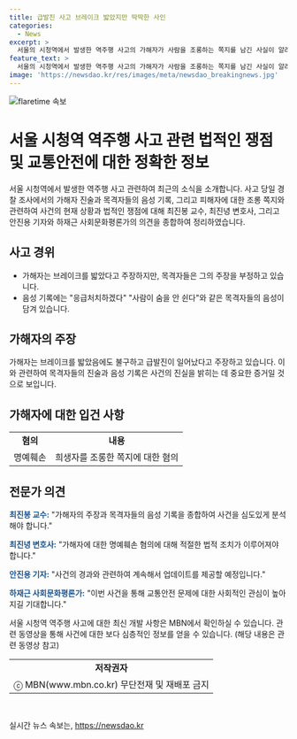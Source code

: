 ```yaml
---
title: 급발진 사고 브레이크 밟았지만 딱딱한 사인
categories:
  - News
excerpt: >
  서울의 시청역에서 발생한 역주행 사고의 가해자가 사람을 조롱하는 쪽지를 남긴 사실이 알려졌습니다. 사고 당시 운전자가 브레이크를 밟았다고 주장하나, 음성 기록은 이를 부정합니다. 또한, 사고 전후에 응급처치하겠다와 사람이 숨을 안 쉰다는 발언을 기록했습니다. 희생자를 조롱한 쪽지로 인해 사자명예훼손 혐의로 입건된 가해자에 대한 조사가 진행 중에 있습니다. (150자)
feature_text: >
  서울의 시청역에서 발생한 역주행 사고의 가해자가 사람을 조롱하는 쪽지를 남긴 사실이 알려졌습니다. 사고 당시 운전자가 브레이크를 밟았다고 주장하나, 음성 기록은 이를 부정합니다. 또한, 사고 전후에 응급처치하겠다와 사람이 숨을 안 쉰다는 발언을 기록했습니다. 희생자를 조롱한 쪽지로 인해 사자명예훼손 혐의로 입건된 가해자에 대한 조사가 진행 중에 있습니다. (150자)
image: 'https://newsdao.kr/res/images/meta/newsdao_breakingnews.jpg'
---
```


<p><img src="https://newsdao.kr/res/images/meta/newsdao_breakingnews.jpg" alt="flaretime 속보" /></p>

<h1>서울 시청역 역주행 사고 관련 법적인 쟁점 및 교통안전에 대한 정확한 정보</h1>

<p data-ke-size="size16">서울 시청역에서 발생한 역주행 사고 관련하여 최근의 소식을 소개합니다. 사고 당일 경찰 조사에서의 가해자 진술과 목격자들의 음성 기록, 그리고 피해자에 대한 조롱 쪽지와 관련하여 사건의 현재 상황과 법적인 쟁점에 대해 최진봉 교수, 최진녕 변호사, 그리고 안진용 기자와 하재근 사회문화평론가의 의견을 종합하여 정리하였습니다.</p>

<h2 data-ke-size="size26">사고 경위</h2>

<ul>
    <li>가해자는 브레이크를 밟았다고 주장하지만, 목격자들은 그의 주장을 부정하고 있습니다.</li>
    <li>음성 기록에는 "응급처치하겠다" "사람이 숨을 안 쉰다"와 같은 목격자들의 음성이 담겨 있습니다.</li>
</ul>

<h2 data-ke-size="size26">가해자의 주장</h2>

<p data-ke-size="size16">가해자는 브레이크를 밟았음에도 불구하고 급발진이 일어났다고 주장하고 있습니다. 이와 관련하여 목격자들의 진술과 음성 기록은 사건의 진실을 밝히는 데 중요한 증거일 것으로 보입니다.</p>

<h2 data-ke-size="size26">가해자에 대한 입건 사항</h2>

<table>
    <tr>
        <td style="text-align: center; height: 17px;"><b>혐의</b></td>
        <td style="text-align: center; height: 17px;"><b>내용</b></td>
    </tr>
    <tr>
        <td style="text-align: center; height: 17px;">명예훼손</td>
        <td style="text-align: center; height: 17px;">희생자를 조롱한 쪽지에 대한 혐의</td>
    </tr>
</table>

<h2 data-ke-size="size26">전문가 의견</h2>

<p data-ke-size="size16"><b><span style="color: #1a5490;">최진봉 교수:</span></b> "가해자의 주장과 목격자들의 음성 기록을 종합하여 사건을 심도있게 분석해야 합니다."</p>

<p data-ke-size="size16"><b><span style="color: #1a5490;">최진녕 변호사:</span></b> "가해자에 대한 명예훼손 혐의에 대해 적절한 법적 조치가 이루어져야 합니다."</p>

<p data-ke-size="size16"><b><span style="color: #1a5490;">안진용 기자:</span></b> "사건의 경과와 관련하여 계속해서 업데이트를 제공할 예정입니다."</p>

<p data-ke-size="size16"><b><span style="color: #1a5490;">하재근 사회문화평론가:</span></b> "이번 사건을 통해 교통안전 문제에 대한 사회적인 관심이 높아지길 기대합니다."</p>

<p data-ke-size="size16">서울 시청역 역주행 사고에 대한 최신 개발 사항은 MBN에서 확인하실 수 있습니다. 관련 동영상을 통해 사건에 대한 보다 심층적인 정보를 얻을 수 있습니다. (해당 내용은 관련 동영상 참고)</p>

<table>
    <tr>
        <td style="text-align: center; height: 17px;"><b>저작권자</b></td>
    </tr>
    <tr>
        <td style="text-align: center; height: 17px;">ⓒ MBN(www.mbn.co.kr) 무단전재 및 재배포 금지</td>
    </tr>
</table>

<p data-ke-size="size16">&nbsp;</p>
실시간 뉴스 속보는, <a href="https://newsdao.kr" rel="dofollow">https://newsdao.kr</a>


